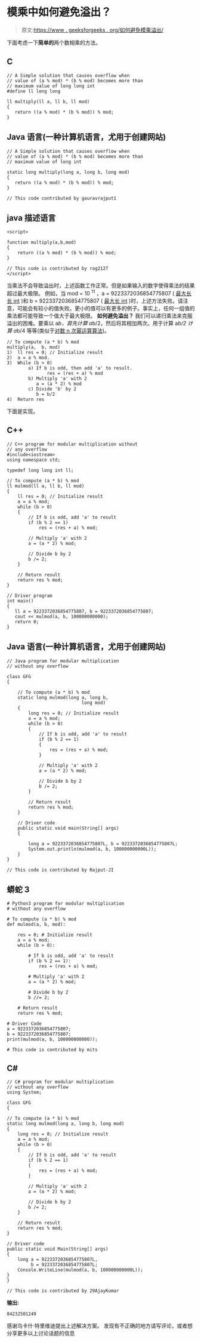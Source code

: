# 模乘中如何避免溢出？

> 原文:[https://www . geeksforgeeks . org/如何避免模乘溢出/](https://www.geeksforgeeks.org/how-to-avoid-overflow-in-modular-multiplication/)

下面考虑一下**简单的**两个数相乘的方法。

## C

```
// A Simple solution that causes overflow when
// value of (a % mod) * (b % mod) becomes more than
// maximum value of long long int
#define ll long long

ll multiply(ll a, ll b, ll mod)
{
   return ((a % mod) * (b % mod)) % mod;
}
```

## Java 语言(一种计算机语言，尤用于创建网站)

```
// A Simple solution that causes overflow when
// value of (a % mod) * (b % mod) becomes more than
// maximum value of long int

static long multiply(long a, long b, long mod)
{
   return ((a % mod) * (b % mod)) % mod;
}

// This code contributed by gauravrajput1
```

## java 描述语言

```
<script>

function multiply(a,b,mod)
{
    return ((a % mod) * (b % mod)) % mod;
}

// This code is contributed by rag2127
</script>
```

当乘法不会导致溢出时，上述函数工作正常。但是如果输入的数字使得乘法的结果超过最大极限。
例如，当 mod = 10 <sup>11</sup> ，a = 9223372036854775807 ( [最大长长 int](https://en.wikipedia.org/wiki/9223372036854775807) )和 b = 9223372036854775807 ( [最大长 int](https://en.wikipedia.org/wiki/9223372036854775807) )时，上述方法失败。请注意，可能会有较小的值失败。更小的值可以有更多的例子。事实上，任何一组值的乘法都可能导致一个值大于最大极限。
**如何避免溢出？**
我们可以递归乘法来克服溢出的困难。要乘以 a*b，首先计算 a*b/2，然后将其相加两次。用于计算 a*b/2 计算 a*b/4 等等(类似于[对数 n 次幂运算算法](https://www.geeksforgeeks.org/modular-exponentiation-power-in-modular-arithmetic/))。

```
// To compute (a * b) % mod
multiply(a,  b, mod)
1)  ll res = 0; // Initialize result
2)  a = a % mod.
3)  While (b > 0)
        a) If b is odd, then add 'a' to result.
               res = (res + a) % mod
        b) Multiply 'a' with 2
           a = (a * 2) % mod
        c) Divide 'b' by 2
           b = b/2  
4)  Return res 
```

下面是实现。

## C++

```
// C++ program for modular multiplication without
// any overflow
#include<iostream>
using namespace std;

typedef long long int ll;

// To compute (a * b) % mod
ll mulmod(ll a, ll b, ll mod)
{
    ll res = 0; // Initialize result
    a = a % mod;
    while (b > 0)
    {
        // If b is odd, add 'a' to result
        if (b % 2 == 1)
            res = (res + a) % mod;

        // Multiply 'a' with 2
        a = (a * 2) % mod;

        // Divide b by 2
        b /= 2;
    }

    // Return result
    return res % mod;
}

// Driver program
int main()
{
   ll a = 9223372036854775807, b = 9223372036854775807;
   cout << mulmod(a, b, 100000000000);
   return 0;
}
```

## Java 语言(一种计算机语言，尤用于创建网站)

```
// Java program for modular multiplication 
// without any overflow

class GFG
{

    // To compute (a * b) % mod
    static long mulmod(long a, long b,
                            long mod)
    {
        long res = 0; // Initialize result
        a = a % mod;
        while (b > 0)
        {
            // If b is odd, add 'a' to result
            if (b % 2 == 1)
            {
                res = (res + a) % mod;
            }

            // Multiply 'a' with 2
            a = (a * 2) % mod;

            // Divide b by 2
            b /= 2;
        }

        // Return result
        return res % mod;
    }

    // Driver code
    public static void main(String[] args)
    {

        long a = 9223372036854775807L, b = 9223372036854775807L;
        System.out.println(mulmod(a, b, 100000000000L));
    }
}

// This code is contributed by Rajput-JI
```

## 蟒蛇 3

```
# Python3 program for modular multiplication
# without any overflow

# To compute (a * b) % mod
def mulmod(a, b, mod):

    res = 0; # Initialize result
    a = a % mod;
    while (b > 0):

        # If b is odd, add 'a' to result
        if (b % 2 == 1):
            res = (res + a) % mod;

        # Multiply 'a' with 2
        a = (a * 2) % mod;

        # Divide b by 2
        b //= 2;

    # Return result
    return res % mod;

# Driver Code
a = 9223372036854775807;
b = 9223372036854775807;
print(mulmod(a, b, 100000000000));

# This code is contributed by mits
```

## C#

```
// C# program for modular multiplication
// without any overflow
using System;

class GFG
{

// To compute (a * b) % mod
static long mulmod(long a, long b, long mod)
{
    long res = 0; // Initialize result
    a = a % mod;
    while (b > 0)
    {
        // If b is odd, add 'a' to result
        if (b % 2 == 1)
        {
            res = (res + a) % mod;
        }

        // Multiply 'a' with 2
        a = (a * 2) % mod;

        // Divide b by 2
        b /= 2;
    }

    // Return result
    return res % mod;
}

// Driver code
public static void Main(String[] args)
{
    long a = 9223372036854775807L,
         b = 9223372036854775807L;
    Console.WriteLine(mulmod(a, b, 100000000000L));
}
}

// This code is contributed by 29AjayKumar
```

**输出:**

```
84232501249
```

感谢乌卡什·特里维迪提出上述解决方案。
发现有不正确的地方请写评论，或者想分享更多以上讨论话题的信息